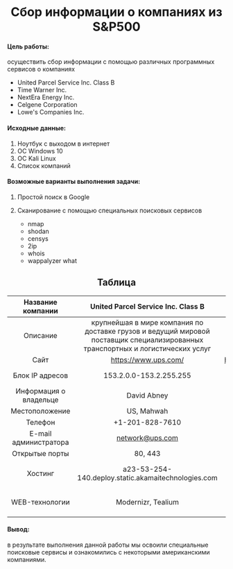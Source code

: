 
<h1 align="center"> Сбор информации о компаниях из S&P500 </h1>



#### **Цель работы:** 
осуществить сбор информации с помощью различных программных сервисов о компаниях

- United Parcel Service Inc. Class B
- Time Warner Inc.
- NextEra Energy Inc.
- Celgene Corporation
- Lowe's Companies Inc.

#### **Исходные данные:** 
1. Ноутбук с выходом в интернет
2. ОС Windows 10
3. ОС Kali Linux
4. Список компаний

#### **Возможные варианты выполнения задачи:** 
1. Простой поиск в Google
2. Сканирование с помощью специальных поисковых сервисов

    - nmap
    - shodan
    - censys
    - 2ip
    - whois
    - wappalyzer what
    

<h2 align="center"><b> Таблица </b></h2>

|  Название компании  |  United Parcel Service Inc. Class B  |  Time Warner Inc.  |  NextEra Energy Inc. |  Celgene Corporation  |  Lowe's Companies Inc.  |
|:---------------------:|:--------------------------------------:|:--------------------:|:------------------------:|:-----------------------:|:-------------------------:|
| Описание | крупнейшая в мире компания по доставке грузов и ведущий мировой поставщик специализированных транспортных и логистических услуг | ведущая медиа- и развлекательная компания | крупнейший в мире производитель ветра и солнечной энергии |  ведущая биофармацевтическая компания | компания розничной торговли, владеющая сетью магазинов по продаже товаров для улучшения жилища |  
| Сайт | https://www.ups.com/ | https://www.warnermediagroup.com/ | http://www.nexteraenergy.com/ | https://www.celgene.com/ | https://www.lowes.com/ |
| Блок IP адресов | 153.2.0.0-153.2.255.255 |	54.72.0.0 - 54.95.255.255 | 155.109.0.0 - 155.109.255.255 | 	52.0.0.0 - 52.31.255.255 | 72.246.168.0 - 72.246.171.255
| Информация о владельце | David Abney | AT&T, Randall L. Stephenson | Jim Robo | Bristol-Myers Squibb, Giovanni Caforio | Carl Buchan |
| Местоположение | US, Mahwah | US, Ashburn | US, North Palm Beach | US, Ashburn | US,	Cambridge |
| Телефон | +1-201-828-7610 |  +1-206-266-4064 | +1-305-552-4041 | +1-206-266-4064 | 8887802723 |
| E-mail администратора | network@ups.com | amzn-noc-contact@amazon.com | tim_lewis@fpl.com | amzn-noc-contact@amazon.com | domainabuse@cscglobal.com |
| Открытые порты | 80, 443 | 80, 443 | 80, 443 | 443 | 443 |
| Хостинг |	a23-53-254-140.deploy.static.akamaitechnologies.com | ec2-54-87-65-172.compute-1.amazonaws.com | fplblog.com | ec2-52-23-148-80.compute-1.amazonaws.com | a72-246-168-85.deploy.static.akamaitechnologies.com |
| WEB-технологии | Modernizr, Tealium | Bootstrap, Drupal, jQuery, PHP | Microsoft ASP.NET | PHP, Modernizr, jQuery, Slick, Underscore.jr, Mysql | - |

#### **Вывод:** 
в результате выполнения данной работы мы освоили специальные поисковые сервисы и ознакомились с некоторыми американскими компаниями.
